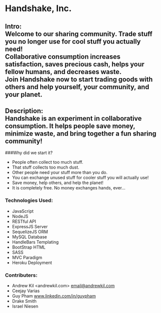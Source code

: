 # Handshake, Inc. 
## Intro: <br> Welcome to our sharing community. Trade stuff you no longer use for cool stuff you actually need!<br>Collaborative consumption increases satisfaction, saves precious cash, helps your fellow humans, and decreases waste.<br>Join Handshake now to start trading goods with others and help yourself, your community, and your planet.

## Description: <br> Handshake is an experiment in collaborative consumption. It helps people save money, minimize waste, and bring together a fun sharing community!

###Why did we start it?
* People often collect too much stuff.
* That stuff collects too much dust.
* Other people need your stuff more than you do.
* You can exchange unused stuff for cooler stuff you will actually use!
* Save money, help others, and help the planet!
* It is completely free. No money exchanges hands, ever...

### Technologies Used:
* JavaScript
* NodeJS
* RESTful API
* ExpressJS Server
* SequelizeJS ORM
* MySQL Database
* HandleBars Templating
* BootStrap HTML
* SASS
* MVC Paradigm
* Heroku Deployment

### Contributers:
+ Andrew Kil <andrewkil.com> <email@andrewkil.com>
+ Ceejay Varias
+ Guy Pham www.linkedin.com/in/guypham
+ Drake Smith
+ Israel Niesen
